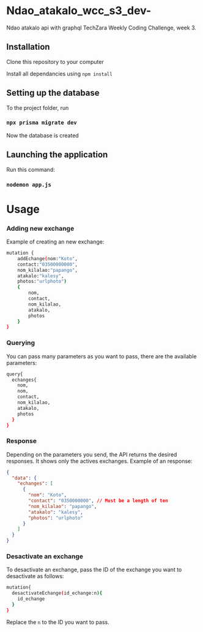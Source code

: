 # Ndao_atakalo_wcc_s3_dev-

Ndao atakalo api with graphql
TechZara Weekly Coding Challenge, week 3.

## Installation

Clone this repository to your computer

Install all dependancies using `npm install`

## Setting up the database

To the project folder, run

### `npx prisma migrate dev`

Now the database is created

## Launching the application

Run this command:

### `nodemon app.js`

# Usage

### Adding new exchange

Example of creating an new exchange:

```sh
mutation {
    addEchange(nom:"Koto"­,
    contact:"03500000000"­,
    nom_kilalao:"papango",
    atakalo:"kalesy"­,
    photos:"urlphoto")
    {
        nom,
        contact,
        nom_kilalao,
        atakalo,
        photos
    }
}
```

### Querying

You can pass many parameters as you want to pass, there are the available parameters:

```sh
query{
  echanges{
    nom,
    nom,
    contact,
    nom_kilalao,
    atakalo,
    photos
  }
}
```

### Response

Depending on the parameters you send, the API returns the desired responses. It shows only the actives exchanges.
Example of an response:

```json
{
  "data": {
    "echanges": [
      {
        "nom": "Koto",
        "contact": "0350000000", // Must be a length of ten
        "nom_kilalao": "papango",
        "atakalo": "kalesy",
        "photos": "urlphoto"
      }
    ]
  }
}
```

### Desactivate an exchange

To desactivate an exchange, pass the ID of the exchange you want to desactivate as follows:

```sh
mutation{
  desactivateEchange(id_echange:n){
    id_echange
  }
}
```

Replace the `n` to the ID you want to pass.
